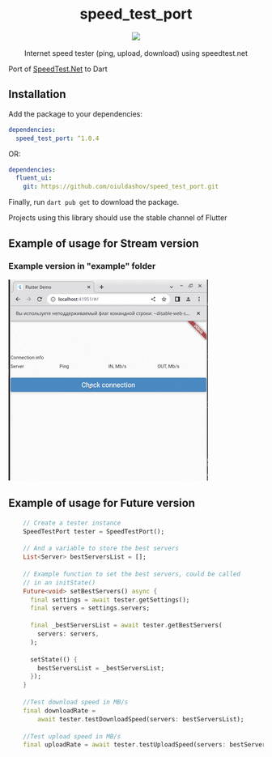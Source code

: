 <div>
  <h1 align="center">speed_test_port</h1>
  <p align="center" >
    <a title="Pub" href="https://pub.dartlang.org/packages/speed_test_port" >
      <img src="https://img.shields.io/pub/v/speed_test_port.svg?style=popout&include_prereleases" />
    </a>
  </p>
  <p align="center">
  Internet speed tester (ping, upload, download) using speedtest.net
  </p>
</div>

Port of [SpeedTest.Net](https://github.com/hasali19/SpeedTest.Net) to Dart

## Installation

Add the package to your dependencies:

```yaml
dependencies:
  speed_test_port: ^1.0.4
```

OR:

```yaml
dependencies:
  fluent_ui:
    git: https://github.com/oiuldashov/speed_test_port.git
```


Finally, run `dart pub get` to download the package.

Projects using this library should use the stable channel of Flutter

## Example of usage for Stream version
### Example version in "example" folder
![Streams example](./readme_media/example.gif)


## Example of usage for Future version
```dart
    // Create a tester instance
    SpeedTestPort tester = SpeedTestPort();

    // And a variable to store the best servers
    List<Server> bestServersList = [];

    // Example function to set the best servers, could be called
    // in an initState()
    Future<void> setBestServers() async {
      final settings = await tester.getSettings();
      final servers = settings.servers;

      final _bestServersList = await tester.getBestServers(
        servers: servers,
      );

      setState(() {
        bestServersList = _bestServersList;
      });
    }

    //Test download speed in MB/s
    final downloadRate =
        await tester.testDownloadSpeed(servers: bestServersList);

    //Test upload speed in MB/s
    final uploadRate = await tester.testUploadSpeed(servers: bestServersList);
```

